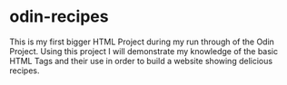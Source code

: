 # odin-recipes
This is my first bigger HTML Project during my run through of the Odin Project. Using this project I will demonstrate my knowledge of the basic HTML Tags and their use in order to build a website showing delicious recipes.